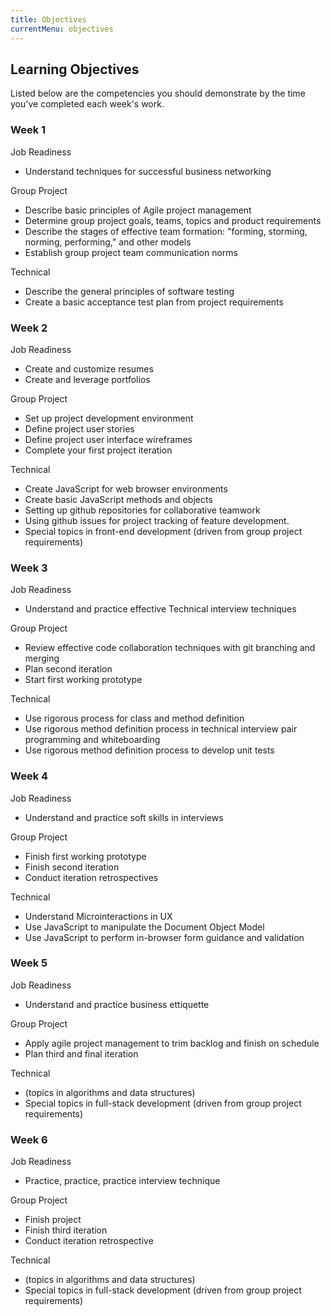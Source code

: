 ```yaml
---
title: Objectives
currentMenu: objectives
---
```


## Learning Objectives

Listed below are the competencies you should demonstrate by the time you've completed each week's work.

### Week 1

Job Readiness

* Understand techniques for successful business networking

Group Project

* Describe basic principles of Agile project management 
* Determine group project goals, teams, topics and product requirements
* Describe the stages of effective team formation: "forming, storming, norming, performing," and other models
* Establish group project team communication norms

Technical

* Describe the general principles of software testing
* Create a basic acceptance test plan from project requirements


### Week 2


Job Readiness

* Create and customize resumes
* Create and leverage portfolios

Group Project

* Set up project development environment
* Define project user stories
* Define project user interface wireframes
* Complete your first project iteration

Technical

* Create JavaScript for web browser environments
* Create basic JavaScript methods and objects 
* Setting up github repositories for collaborative teamwork
* Using github issues for project tracking of feature development.
* Special topics in front-end development (driven from group project requirements)


### Week 3

Job Readiness

* Understand and practice effective Technical interview techniques

Group Project

* Review effective code collaboration techniques with git branching and merging
* Plan second iteration
* Start first working prototype

Technical
* Use rigorous process for class and method definition
* Use rigorous method definition process in technical interview pair programming and whiteboarding
* Use rigorous method definition process to develop unit tests

### Week 4

Job Readiness

* Understand and practice soft skills in interviews

Group Project

* Finish first working prototype
* Finish second iteration
* Conduct iteration retrospectives

Technical

* Understand Microinteractions in UX
* Use JavaScript to manipulate the Document Object Model
* Use JavaScript to perform in-browser form guidance and validation

### Week 5

Job Readiness

* Understand and practice business ettiquette

Group Project

* Apply agile project management to trim backlog and finish on schedule
* Plan third and final iteration

Technical

* (topics in algorithms and data structures)
* Special topics in full-stack development (driven from group project requirements)

### Week 6

Job Readiness

* Practice, practice, practice interview technique

Group Project

* Finish project
* Finish third iteration
* Conduct iteration retrospective

Technical

* (topics in algorithms and data structures)
* Special topics in full-stack development (driven from group project requirements)